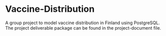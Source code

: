 # Vaccine-Distribution

A group project to model vaccine distribution in Finland using PostgreSQL. The project deliverable package can be found in the project-document file.
